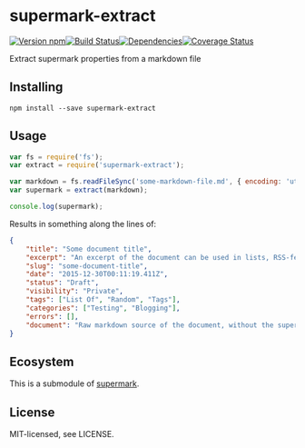 # supermark-extract

[![Version npm](http://img.shields.io/npm/v/supermark-extract.svg?style=flat-square)](http://browsenpm.org/package/supermark-extract)[![Build Status](http://img.shields.io/travis/rexxars/supermark-extract/master.svg?style=flat-square)](https://travis-ci.org/rexxars/supermark-extract)[![Dependencies](https://img.shields.io/david/rexxars/supermark-extract.svg?style=flat-square)](https://david-dm.org/rexxars/supermark-extract)[![Coverage Status](http://img.shields.io/coveralls/rexxars/supermark-extract/master.svg?style=flat-square)](https://coveralls.io/r/rexxars/supermark-extract?branch=master)

Extract supermark properties from a markdown file

## Installing

```
npm install --save supermark-extract
```

## Usage

```js
var fs = require('fs');
var extract = require('supermark-extract');

var markdown = fs.readFileSync('some-markdown-file.md', { encoding: 'utf8' });
var supermark = extract(markdown);

console.log(supermark);
```

Results in something along the lines of:

```json
{
    "title": "Some document title",
    "excerpt": "An excerpt of the document can be used in lists, RSS-feeds etc",
    "slug": "some-document-title",
    "date": "2015-12-30T00:11:19.411Z",
    "status": "Draft",
    "visibility": "Private",
    "tags": ["List Of", "Random", "Tags"],
    "categories": ["Testing", "Blogging"],
    "errors": [],
    "document": "Raw markdown source of the document, without the supermark header."
}
```

## Ecosystem

This is a submodule of [supermark](https://github.com/rexxars/supermark).

## License

MIT-licensed, see LICENSE.
